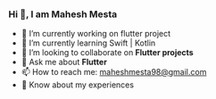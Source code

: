### Hi 👋, I am Mahesh Mesta 

- 🔭 I’m currently working on flutter project
- 🌱 I’m currently learning Swift | Kotlin
- 👯 I’m looking to collaborate on <b>Flutter projects</b>
- 💬 Ask me about <b>Flutter</b>
- 📫 How to reach me: maheshmesta98@gmail.com
- 📄 Know about my experiences 
